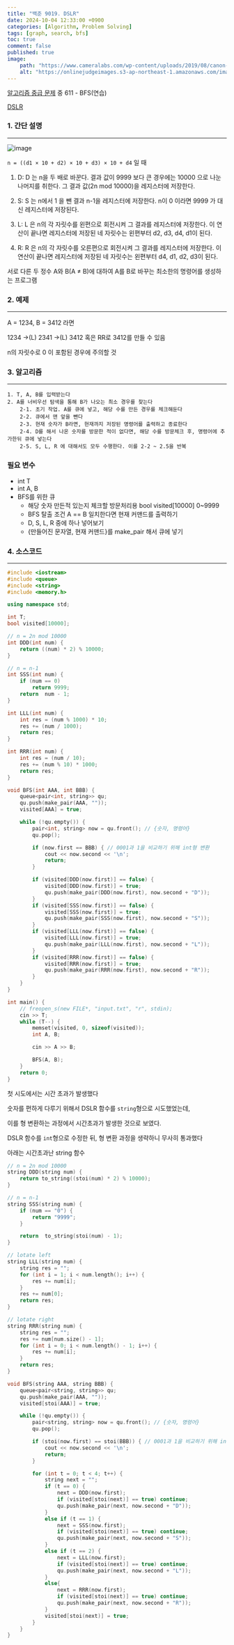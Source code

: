 ```yaml
---
title: "백준 9019. DSLR"
date: 2024-10-04 12:33:00 +0900
categories: [Algorithm, Problem Solving]  
tags: [graph, search, bfs]    
toc: true
comment: false
published: true
image:
    path: "https://www.cameralabs.com/wp-content/uploads/2019/08/canon-eos-90d-hero-1.jpg"
    alt: "https://onlinejudgeimages.s3-ap-northeast-1.amazonaws.com/images/boj-og.png"
---
```


[알고리즘 중급 문제](https://jinhg0214.github.io/posts/problems2/) 중 611 - BFS(연습)

[DSLR](https://www.acmicpc.net/problem/9019)

### 1. 간단 설명
---

![image](https://github.com/user-attachments/assets/319c4074-75c1-489a-870a-639798266fa6)

`n = ((d1 × 10 + d2) × 10 + d3) × 10 + d4` 일 때

1. D: D 는 n을 두 배로 바꾼다. 결과 값이 9999 보다 큰 경우에는 10000 으로 나눈 나머지를 취한다. 그 결과 값(2n mod 10000)을 레지스터에 저장한다.

2. S: S 는 n에서 1 을 뺀 결과 n-1을 레지스터에 저장한다. n이 0 이라면 9999 가 대신 레지스터에 저장된다.

3. L: L 은 n의 각 자릿수를 왼편으로 회전시켜 그 결과를 레지스터에 저장한다. 이 연산이 끝나면 레지스터에 저장된 네 자릿수는 왼편부터 d2, d3, d4, d1이 된다.

4. R: R 은 n의 각 자릿수를 오른편으로 회전시켜 그 결과를 레지스터에 저장한다. 이 연산이 끝나면 레지스터에 저장된 네 자릿수는 왼편부터 d4, d1, d2, d3이 된다.

서로 다른 두 정수 A와 B(A ≠ B)에 대하여 A를 B로 바꾸는 최소한의 명령어를 생성하는 프로그램

### 2. 예제
---

A = 1234, B = 3412 라면

1234 ->(L) 2341 ->(L) 3412 혹은 RR로 3412를 만들 수 있음

n의 자릿수로 0 이 포함된 경우에 주의할 것

### 3. 알고리즘
---

```
1. T, A, B를 입력받는다
2. A를 너비우선 탐색을 통해 B가 나오는 최소 경우를 찾는다
	2-1. 초기 작업. A를 큐에 넣고, 해당 수를 만든 경우를 체크해둔다
	2-2. 큐에서 맨 앞을 뺀다
	2-3. 현재 숫자가 B라면, 현재까지 저장된 명령어를 출력하고 종료한다
	2-4. D를 해서 나온 숫자를 방문한 적이 없다면, 해당 수를 방문체크 후, 명령어에 추가한뒤 큐에 넣는다
	2-5. S, L, R 에 대해서도 모두 수행한다. 이를 2-2 ~ 2.5을 반복
```

### 필요 변수
- int T
- int A, B
- BFS를 위한 큐
	- 해당 숫자 만든적 있는지 체크할 방문처리용 bool visited[10000] 0~9999
	- BFS 탈출 조건 A == B
		일치한다면 현재 커맨드를 출력하기
	- D, S, L, R 중에 하나 넣어보기
	- {만들어진 문자열, 현재 커맨드}를 make_pair 해서 큐에 넣기

### 4. 소스코드
---

```cpp
#include <iostream>
#include <queue>
#include <string>
#include <memory.h>

using namespace std;

int T;
bool visited[10000];

// n = 2n mod 10000
int DDD(int num) {
	return ((num) * 2) % 10000;
}

// n = n-1
int SSS(int num) {
	if (num == 0) 
		return 9999;
	return  num - 1;
}

int LLL(int num) {
	int res = (num % 1000) * 10;
	res += (num / 1000);
	return res;
}

int RRR(int num) {
	int res = (num / 10);
	res += (num % 10) * 1000;
	return res;
}

void BFS(int AAA, int BBB) {
	queue<pair<int, string>> qu;
	qu.push(make_pair(AAA, ""));
	visited[AAA] = true; 

	while (!qu.empty()) {
		pair<int, string> now = qu.front(); // {숫자, 명령어}
		qu.pop();

		if (now.first == BBB) { // 0001과 1을 비교하기 위해 int형 변환
			cout << now.second << '\n';
			return;
		}

		if (visited[DDD(now.first)] == false) {
			visited[DDD(now.first)] = true;
			qu.push(make_pair(DDD(now.first), now.second + "D"));
		}
		if (visited[SSS(now.first)] == false) {
			visited[SSS(now.first)] = true;
			qu.push(make_pair(SSS(now.first), now.second + "S"));
		}
		if (visited[LLL(now.first)] == false) {
			visited[LLL(now.first)] = true;
			qu.push(make_pair(LLL(now.first), now.second + "L"));
		}
		if (visited[RRR(now.first)] == false) {
			visited[RRR(now.first)] = true;
			qu.push(make_pair(RRR(now.first), now.second + "R"));
		}
	}
}

int main() {
	// freopen_s(new FILE*, "input.txt", "r", stdin);
	cin >> T;
	while (T--) {
		memset(visited, 0, sizeof(visited));
		int A, B;

		cin >> A >> B;

		BFS(A, B);
	}
	return 0;
}
```

첫 시도에서는 시간 초과가 발생했다

숫자를 편하게 다루기 위해서 DSLR 함수를 `string`형으로 시도했었는데,

이를 형 변환하는 과정에서 시간초과가 발생한 것으로 보였다.

DSLR 함수를 `int`형으로 수정한 뒤, 형 변환 과정을 생략하니 무사히 통과했다

아래는 시간초과난 string 함수

```cpp
// n = 2n mod 10000
string DDD(string num) {
	return to_string((stoi(num) * 2) % 10000);
}

// n = n-1
string SSS(string num) {
	if (num == "0") {
		return "9999";
	}

	return  to_string(stoi(num) - 1);
}

// lotate left
string LLL(string num) {
	string res = "";
	for (int i = 1; i < num.length(); i++) {
		res += num[i];
	}
	res += num[0];
	return res;
}

// lotate right
string RRR(string num) {
	string res = "";
	res += num[num.size() - 1];
	for (int i = 0; i < num.length() - 1; i++) {
		res += num[i];
	}
	return res;
}

void BFS(string AAA, string BBB) {
	queue<pair<string, string>> qu;
	qu.push(make_pair(AAA, ""));
	visited[stoi(AAA)] = true; 

	while (!qu.empty()) {
		pair<string, string> now = qu.front(); // {숫자, 명령어}
		qu.pop();

		if (stoi(now.first) == stoi(BBB)) { // 0001과 1을 비교하기 위해 int형 변환
			cout << now.second << '\n';
			return;
		}

		for (int t = 0; t < 4; t++) {
			string next = "";
			if (t == 0) {
				next = DDD(now.first);
				if (visited[stoi(next)] == true) continue;
				qu.push(make_pair(next, now.second + "D"));
			}
			else if (t == 1) {
				next = SSS(now.first);
				if (visited[stoi(next)] == true) continue;
				qu.push(make_pair(next, now.second + "S"));
			}
			else if (t == 2) {
				next = LLL(now.first);
				if (visited[stoi(next)] == true) continue;
				qu.push(make_pair(next, now.second + "L"));
			}
			else{
				next = RRR(now.first);
				if (visited[stoi(next)] == true) continue;
				qu.push(make_pair(next, now.second + "R"));
			}
			visited[stoi(next)] = true;
		}
	}
}
```